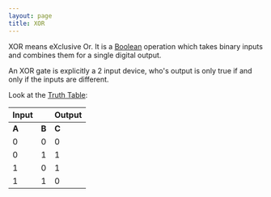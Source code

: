 ```yaml
---
layout: page
title: XOR
---
```


XOR means eXclusive Or.  It is a <a class="wiki" href="/wiki/boolean.html" title="Boolean">Boolean</a> operation which takes binary inputs and combines them for a single digital output.

An XOR gate is explicitly a 2 input device, who's output is only true if and only if the inputs are different.

Look at the [Truth Table](truth_table.html):

| Input |       | Output |
|-------|-------|--------|
| __A__ | __B__ | __C__  |
|   0   |   0   |    0   |
|   0   |   1   |    1   |
|   1   |   0   |    1   |
|   1   |   1   |    0   |
